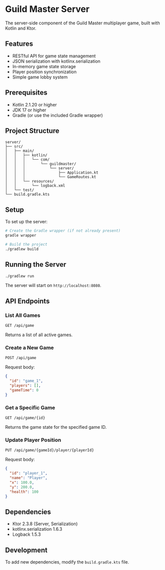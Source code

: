 # Guild Master Server

The server-side component of the Guild Master multiplayer game, built with Kotlin and Ktor.

## Features

- RESTful API for game state management
- JSON serialization with kotlinx.serialization
- In-memory game state storage
- Player position synchronization
- Simple game lobby system

## Prerequisites

- Kotlin 2.1.20 or higher
- JDK 17 or higher
- Gradle (or use the included Gradle wrapper)

## Project Structure

```
server/
├── src/
│   ├── main/
│   │   ├── kotlin/
│   │   │   └── com/
│   │   │       └── guildmaster/
│   │   │           └── server/
│   │   │               ├── Application.kt
│   │   │               └── GameRoutes.kt
│   │   └── resources/
│   │       └── logback.xml
│   └── test/
└── build.gradle.kts
```

## Setup

To set up the server:

```bash
# Create the Gradle wrapper (if not already present)
gradle wrapper

# Build the project
./gradlew build
```

## Running the Server

```bash
./gradlew run
```

The server will start on `http://localhost:8080`.

## API Endpoints

### List All Games

```
GET /api/game
```

Returns a list of all active games.

### Create a New Game

```
POST /api/game
```

Request body:
```json
{
  "id": "game_1",
  "players": [],
  "gameTime": 0
}
```

### Get a Specific Game

```
GET /api/game/{id}
```

Returns the game state for the specified game ID.

### Update Player Position

```
PUT /api/game/{gameId}/player/{playerId}
```

Request body:
```json
{
  "id": "player_1",
  "name": "Player",
  "x": 100.0,
  "y": 200.0,
  "health": 100
}
```

## Dependencies

- Ktor 2.3.8 (Server, Serialization)
- kotlinx.serialization 1.6.3
- Logback 1.5.3

## Development

To add new dependencies, modify the `build.gradle.kts` file. 
